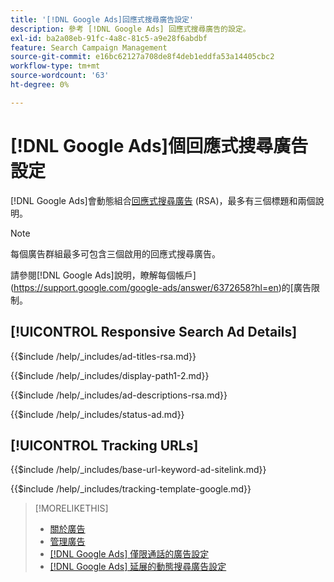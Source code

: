 ```yaml
---
title: '[!DNL Google Ads]回應式搜尋廣告設定'
description: 參考 [!DNL Google Ads] 回應式搜尋廣告的設定。
exl-id: ba2a08eb-91fc-4a8c-81c5-a9e28f6abdbf
feature: Search Campaign Management
source-git-commit: e16bc62127a708de8f4deb1eddfa53a14405cbc2
workflow-type: tm+mt
source-wordcount: '63'
ht-degree: 0%

---
```


# [!DNL Google Ads]個回應式搜尋廣告設定

[!DNL Google Ads]會動態組合[回應式搜尋廣告](https://support.google.com/google-ads/answer/7684791?hl=en) (RSA)，最多有三個標題和兩個說明。

>[!NOTE]
>
>每個廣告群組最多可包含三個啟用的回應式搜尋廣告。

請參閱[!DNL Google Ads]說明，瞭解每個帳戶](https://support.google.com/google-ads/answer/6372658?hl=en)的[廣告限制。

## [!UICONTROL Responsive Search Ad Details]

<!-- **[!UICONTROL Ad Titles]:** -->

{{$include /help/_includes/ad-titles-rsa.md}}

<!-- **[!UICONTROL Display Path 1]**, **[!UICONTROL Display Path 2]:** -->

{{$include /help/_includes/display-path1-2.md}}

<!-- **[!UICONTROL Ad Descriptions]:** -->

{{$include /help/_includes/ad-descriptions-rsa.md}}

<!-- **[!UICONTROL Status]:** -->

{{$include /help/_includes/status-ad.md}}

## [!UICONTROL Tracking URLs]

<!-- **[!UICONTROL Base URl]:** -->

{{$include /help/_includes/base-url-keyword-ad-sitelink.md}}

<!-- **[!UICONTROL Tracking Template]:** -->

{{$include /help/_includes/tracking-template-google.md}}

>[!MORELIKETHIS]
>
>* [關於廣告](ad-about.md)
>* [管理廣告](ad-manage.md)
>* [[!DNL Google Ads] 僅限通話的廣告設定](ad-settings-google-call.md)
>* [[!DNL Google Ads] 延展的動態搜尋廣告設定](ad-settings-google-dsa.md)
